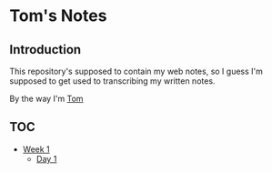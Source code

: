 # Tom's Notes


## Introduction

This repository's supposed to contain my web notes, so I guess I'm supposed to get used to transcribing my written notes. 

By the way I'm [Tom](https://github.com/tomthebarbarian)

## TOC

* [Week 1](/Week_1)
  * [Day 1](/Week_1/Day_1)